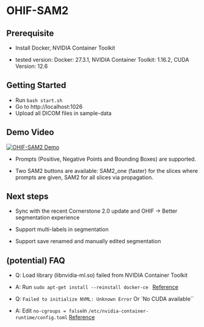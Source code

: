 # OHIF-SAM2

## Prerequisite

- Install Docker, NVIDIA Container Toolkit

- tested version: Docker: 27.3.1, NVIDIA Container Toolkit: 1.16.2, CUDA Version: 12.6

## Getting Started

- Run `bash start.sh`
- Go to http://localhost:1026
- Upload all DICOM files in sample-data

## Demo Video

[![OHIF-SAM2 Demo](https://img.youtube.com/vi/BS2wCKYh_pk/0.jpg)](https://www.youtube.com/watch?v=BS2wCKYh_pk)

- Prompts (Positive, Negative Points and Bounding Boxes) are supported.

- Two SAM2 buttons are available: SAM2_one (faster) for the slices where prompts are given, SAM2 for all slices via propagation.

## Next steps

- Sync with the recent Cornerstone 2.0 update and OHIF -> Better segmentation experience

- Support multi-labels in segmentation

- Support save renamed and manually edited segmentation

## (potential) FAQ

- Q: Load library (libnvidia-ml.so) failed from NVIDIA Container Toolkit
- A: Run `sudo apt-get install --reinstall docker-ce ` [Reference](https://github.com/NVIDIA/nvidia-container-toolkit/issues/305)

- Q: `Failed to initialize NVML: Unknown Error` Or `No CUDA available``
- A: Edit `no-cgroups = false`in `/etc/nvidia-container-runtime/config.toml` [Reference](https://forums.developer.nvidia.com/t/nvida-container-toolkit-failed-to-initialize-nvml-unknown-error/286219/2)
